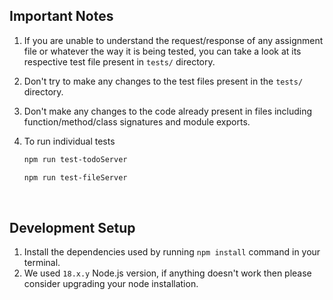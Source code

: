 ## Important Notes

1. If you are unable to understand the request/response of any assignment file or whatever the way it is being tested, you can take a look at its respective test file present in `tests/` directory.

2. Don't try to make any changes to the test files present in the `tests/` directory.

3. Don't make any changes to the code already present in files including function/method/class signatures and module exports.

4. To run individual tests 
    ```bash
    npm run test-todoServer
    
    npm run test-fileServer
    ```
<br>

## Development Setup
1. Install the dependencies used by running `npm install` command in your terminal.
2. We used `18.x.y` Node.js version, if anything doesn't work then please consider upgrading your node installation.
